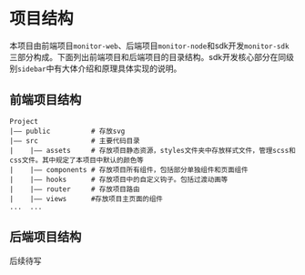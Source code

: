 # 项目结构
本项目由前端项目`monitor-web`、后端项目`monitor-node`和sdk开发`monitor-sdk`三部分构成。下面列出前端项目和后端项目的目录结构。sdk开发核心部分在同级别`sidebar`中有大体介绍和原理具体实现的说明。
## 前端项目结构

```
Project
|—— public		    # 存放svg
|—— src			    # 主要代码目录
|    |—— assets		# 存放项目静态资源，styles文件夹中存放样式文件，管理scss和css文件。其中规定了本项目中默认的颜色等
|    |—— components	# 存放项目所有组件，包括部分单独组件和页面组件
|    |—— hooks		# 存放项目中的自定义钩子。包括过渡动画等
|    |—— router     # 存放项目路由
|    |—— views      #存放项目主页面的组件
...  ...
```

## 后端项目结构
后续待写